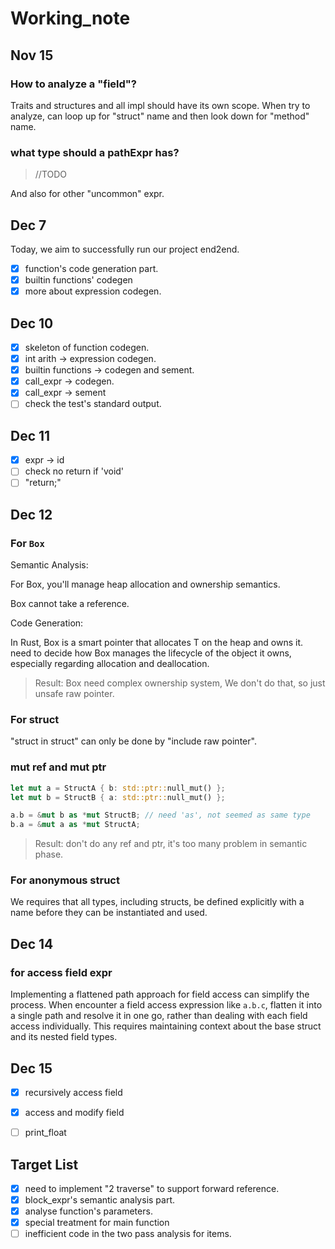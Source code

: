 # Working_note

## Nov 15

### How to analyze a "field"?

Traits and structures and all impl should have its own scope. When try to analyze, can loop up for "struct" name and then look down for "method" name.

### what type should a pathExpr has? 

> //TODO

And also for other "uncommon" expr.

## Dec 7

Today, we aim to successfully run our project end2end.

* [x] function's code generation part.
* [x] builtin functions' codegen
* [x] more about expression codegen.

## Dec 10

* [x] skeleton of function codegen.
* [x] int arith -> expression codegen.
* [x] builtin functions -> codegen and sement.
* [x] call_expr -> codegen.
* [x] call_expr -> sement
* [ ] check the test's standard output.

## Dec 11

* [x] expr -> id
* [ ] check no return if 'void'
* [ ] "return;"

## Dec 12

### For `Box`

Semantic Analysis:

For Box, you'll manage heap allocation and ownership semantics.

Box cannot take a reference.

Code Generation:

In Rust, Box<T> is a smart pointer that allocates T on the heap and owns it. need to decide how Box manages the lifecycle of the object it owns, especially regarding allocation and deallocation.

> Result: Box need complex ownership system, We don't do that, so just unsafe raw pointer.

### For struct

"struct in struct" can only be done by "include raw pointer".

### mut ref and mut ptr

```rust
let mut a = StructA { b: std::ptr::null_mut() };
let mut b = StructB { a: std::ptr::null_mut() };

a.b = &mut b as *mut StructB; // need 'as', not seemed as same type
b.a = &mut a as *mut StructA;
```

> Result: don't do any ref and ptr, it's too many problem in semantic phase.

### For anonymous struct

We requires that all types, including structs, be defined explicitly with a name before they can be instantiated and used.

## Dec 14

### for access field expr

Implementing a flattened path approach for field access can simplify the process. 
When encounter a field access expression like `a.b.c`, flatten it into a single path and resolve it in one go, rather than dealing with each field access individually. 
This requires maintaining context about the base struct and its nested field types.


## Dec 15

* [x] recursively access field
* [x] access and modify field
* [ ] print_float


## Target List

* [x] need to implement "2 traverse" to support forward reference.
* [x] block_expr's semantic analysis part.
* [x] analyse function's parameters.
* [x] special treatment for main function
* [ ] inefficient code in the two pass analysis for items.